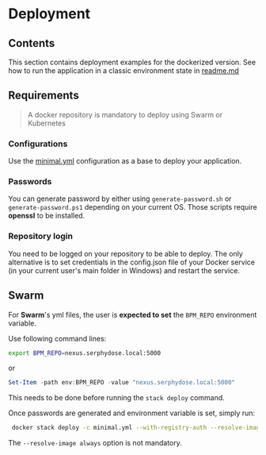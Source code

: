 # Deployment

## Contents

This section contains deployment examples for the dockerized version. See how to run the application in a classic environment state in [readme.md](../readme.md#markdown-header-running-the-application)

## Requirements

> A docker repository is mandatory to deploy using Swarm or Kubernetes

### Configurations

Use the [minimal.yml](./swarm/minimal.yml) configuration as a base to deploy your application.

### Passwords

You can generate password by either using ```generate-password.sh``` or ```generate-password.ps1``` depending on your current OS. Those scripts require **openssl** to be installed.

### Repository login

You need to be logged on your repository to be able to deploy. The only alternative is to set credentials in the config.json file of your Docker service (in your current user's main folder in Windows) and restart the service.

## Swarm

For **Swarm**'s yml files, the user is **expected to set** the ```BPM_REPO``` environment variable.

Use following command lines:
```sh
export BPM_REPO=nexus.serphydose.local:5000
```
or
```ps1
Set-Item -path env:BPM_REPO -value "nexus.serphydose.local:5000"
```

This needs to be done before running the ```stack deploy``` command.

Once passwords are generated and environment variable is set, simply run:

```sh
 docker stack deploy -c minimal.yml --with-registry-auth --resolve-image always $STACKNAME
```

The ```--resolve-image always``` option is not mandatory.



